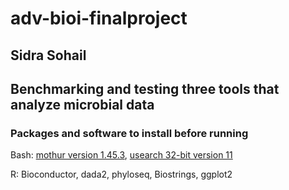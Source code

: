# adv-bioi-finalproject
## Sidra Sohail 
## Benchmarking and testing three tools that analyze microbial data
### Packages and software to install before running
Bash: [mothur version 1.45.3](https://github.com/mothur/mothur/releases/tag/v1.45.3), [usearch 32-bit version 11](https://www.drive5.com/usearch/download.html)

R: Bioconductor, dada2, phyloseq, Biostrings, ggplot2

